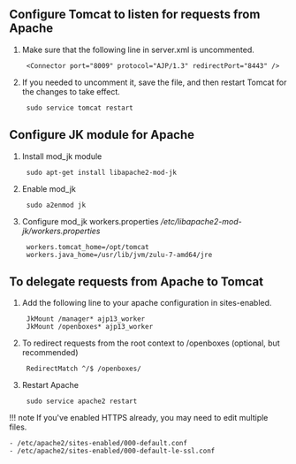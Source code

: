 ## Configure Tomcat to listen for requests from Apache

1. Make sure that the following line in server.xml is uncommented.

        <Connector port="8009" protocol="AJP/1.3" redirectPort="8443" />

1. If you needed to uncomment it, save the file, and then restart Tomcat for the changes to take effect.

        sudo service tomcat restart


## Configure JK module for Apache

1. Install mod_jk module

        sudo apt-get install libapache2-mod-jk


1. Enable mod_jk 

        sudo a2enmod jk

1. Configure mod_jk workers.properties */etc/libapache2-mod-jk/workers.properties*

        workers.tomcat_home=/opt/tomcat
        workers.java_home=/usr/lib/jvm/zulu-7-amd64/jre

## To delegate requests from Apache to Tomcat

1. Add the following line to your apache configuration in sites-enabled. 

        JkMount /manager* ajp13_worker
        JkMount /openboxes* ajp13_worker

1. To redirect requests from the root context to /openboxes (optional, but recommended)

        RedirectMatch ^/$ /openboxes/


1. Restart Apache

        sudo service apache2 restart


!!! note
    If you've enabled HTTPS already, you may need to edit multiple files. 
    
    - /etc/apache2/sites-enabled/000-default.conf
    - /etc/apache2/sites-enabled/000-default-le-ssl.conf

